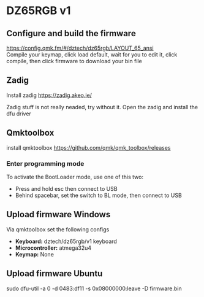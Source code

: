 # DZ65RGB v1

## Configure and build the firmware
https://config.qmk.fm/#/dztech/dz65rgb/LAYOUT_65_ansi  
Compile your keymap, click load default, wait for you to edit it, click compile, then click firmware to download your bin file

## Zadig
Install zadig https://zadig.akeo.ie/

Zadig stuff is not really neaded, try without it.
Open the zadig and install the dfu driver

## Qmktoolbox
install qmktoolbox https://github.com/qmk/qmk_toolbox/releases

### Enter programming mode
To activate the BootLoader mode, use one of this two:
- Press and hold esc then connect to USB
- Behind spacebar, set the switch to BL mode, then connect to USB

## Upload firmware Windows
Via qmktoolbox set the following configs
- **Keyboard:** dztech/dz65rgb/v1 keyboard
- **Microcontroller:** atmega32u4
- **Keymap:** None

## Upload firmware Ubuntu
sudo dfu-util -a 0 -d 0483:df11 -s 0x08000000:leave -D firmware.bin
